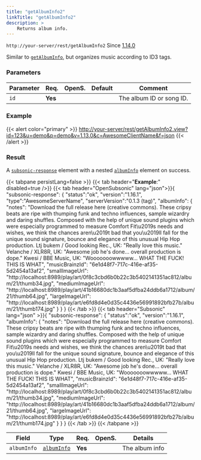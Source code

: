 ```yaml
---
title: "getAlbumInfo2"
linkTitle: "getAlbumInfo2"
description: >
    Returns album info.
---
```


`http://your-server/rest/getAlbumInfo2` Since [1.14.0](../subsonic-versions)

Similar to [`getAlbumInfo`](../getalbuminfo), but organizes music according to ID3 tags.

### Parameters

| Parameter | Req. | OpenS. | Default | Comment |
| --- | --- | --- | --- | --- |
| `id` | **Yes** |  |    | The album ID or song ID. |

### Example

{{< alert color="primary" >}} <http://your-server/rest/getAlbumInfo2.view?id=123&u=demo&p=demo&v=1.13.0&c=AwesomeClientName&f=json> {{< /alert >}}

### Result

A [`subsonic-response`](../../responses/subsonic-response) element with a nested [`albumInfo`](../../responses/albuminfo) element on success.

{{< tabpane persistLang=false >}}
{{< tab header="**Example**:" disabled=true />}}
{{< tab header="OpenSubsonic" lang="json">}}{
  "subsonic-response": {
    "status":"ok",
    "version":"1.16.1",
    "type":"AwesomeServerName",
    "serverVersion":"0.1.3 (tag)",
    "albumInfo": {
        "notes": "Download the full release here (creative commons). These cripsy beats are ripe with thumping funk and techno influences, sample wizardry and daring shuffles. Composed with the help of unique sound plugins which were especially programmed to measure Comfort Fit\u2019s needs and wishes, we think the chances aren\u2019t bad that you\u2019ll fall for the unique sound signature, bounce and elegance of this unusual Hip Hop production. Ltj bukem / Good looking Rec., UK: \"Really love this music.\" Velanche / XLR8R, UK: \"Awesome job he's done... overall production is dope.\" Kwesi / BBE Music, UK: \"Wooooooowwwww... WHAT THE FUCK! THIS IS WHAT",
        "musicBrainzId": "6e1d48f7-717c-416e-af35-5d2454a13af2",
        "smallImageUrl": "http://localhost:8989/play/art/0f8c3cbd6b0b22c3b5402141351ac812/album/21/thumb34.jpg",
        "mediumImageUrl": "http://localhost:8989/play/art/41b16680dc1b3aaf5dfba24ddb6a1712/album/21/thumb64.jpg",
        "largeImageUrl": "http://localhost:8989/play/art/e6fd8d4e0d35c4436e56991892bfb27b/album/21/thumb174.jpg"
    }
  }
}
{{< /tab >}}
{{< tab header="Subsonic" lang="json" >}}{
  "subsonic-response": {
    "status":"ok",
    "version":"1.16.1",
    "albumInfo": {
        "notes": "Download the full release here (creative commons). These cripsy beats are ripe with thumping funk and techno influences, sample wizardry and daring shuffles. Composed with the help of unique sound plugins which were especially programmed to measure Comfort Fit\u2019s needs and wishes, we think the chances aren\u2019t bad that you\u2019ll fall for the unique sound signature, bounce and elegance of this unusual Hip Hop production. Ltj bukem / Good looking Rec., UK: \"Really love this music.\" Velanche / XLR8R, UK: \"Awesome job he's done... overall production is dope.\" Kwesi / BBE Music, UK: \"Wooooooowwwww... WHAT THE FUCK! THIS IS WHAT",
        "musicBrainzId": "6e1d48f7-717c-416e-af35-5d2454a13af2",
        "smallImageUrl": "http://localhost:8989/play/art/0f8c3cbd6b0b22c3b5402141351ac812/album/21/thumb34.jpg",
        "mediumImageUrl": "http://localhost:8989/play/art/41b16680dc1b3aaf5dfba24ddb6a1712/album/21/thumb64.jpg",
        "largeImageUrl": "http://localhost:8989/play/art/e6fd8d4e0d35c4436e56991892bfb27b/album/21/thumb174.jpg"
    }
  }
}
{{< /tab >}}
{{< /tabpane >}}

| Field |  Type | Req. | OpenS. | Details |
| --- | --- | --- | --- | --- |
| `albumInfo` | [`albumInfo`](../../responses/albuminfo) | **Yes** |     | The album info |
